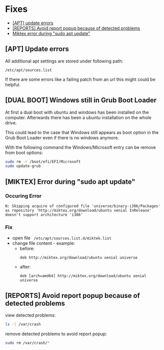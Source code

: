 <!-- omit in toc -->
# Fixes 
- [[APT] update errors](#apt-update-errors)
- [[REPORTS] Avoid report popup because of detected problems](#reports-avoid-report-popup-because-of-detected-problems)
- [Miktex error during "sudo apt update"](#miktex-error-during-sudo-apt-update)


## [APT] Update errors
All additional apt settings are stored under following path:

`/etc/apt/sources.list`

If there are some errors like a failing patch from an url this might could be helpful.

## [DUAL BOOT] Windows still in Grub Boot Loader
At first a dual boot with ubuntu and windows has been installed on the computer. Afterwards there has been a ubuntu installation on the whole drive.

This could lead to the case that Windows still appears as boot option in the Grub Boot Loader even if there is no windows anymore.

With the following command the Windows/Microsoft entry can be remove from boot options:
```bash
sudo rm -r /boot/efi/EFI/Microsoft
sudo update-grub
```

## [MIKTEX] Error during "sudo apt update"
<!-- omit in toc -->
### Occuring Error
```
N: Skipping acquire of configured file 'universe/binary-i386/Packages' as repository 'http://miktex.org/download/ubuntu xenial InRelease' doesn't support architecture 'i386'
```

<!-- omit in toc -->
### Fix
- open file ``` /etc/apt/sources.list.d/miktek.list```
- change file content - example:
  - before:
    ```
    deb http://miktex.org/download/ubuntu xenial universe
    ```
  - after:
    ```
    deb [arch=amd64] http://miktex.org/download/ubuntu xenial universe
    ```

## [REPORTS] Avoid report popup because of detected problems
view detected problems:
```bash
ls -l /var/crash
```

remove detected problems to avoid report popup:
```bash
sudo rm /var/crash/*
```

